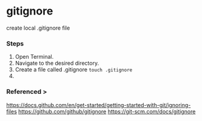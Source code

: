 # gitignore
create local .gitignore file

### Steps
1. Open Terminal.
2. Navigate to the desired directory.
3. Create a file called .gitignore
     `touch .gitignore`
4.  


### Referenced >
https://docs.github.com/en/get-started/getting-started-with-git/ignoring-files
https://github.com/github/gitignore
https://git-scm.com/docs/gitignore

